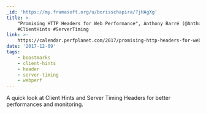 ```yaml
---
_id: 'https://my.framasoft.org/u/borisschapira/?jHAgXg'
title: >-
    "Promising HTTP Headers for Web Performance", Anthony Barré (@AnthoBarre)
    #ClientHints #ServerTiming
link: >-
    https://calendar.perfplanet.com/2017/promising-http-headers-for-web-performance/
date: '2017-12-09'
tags:
    - boostmarks
    - client-hints
    - header
    - server-timing
    - webperf
---
```


<div class="markdown"><p>A quick look at Client Hints and Server Timing Headers for better performances and monitoring.
</p></div>

